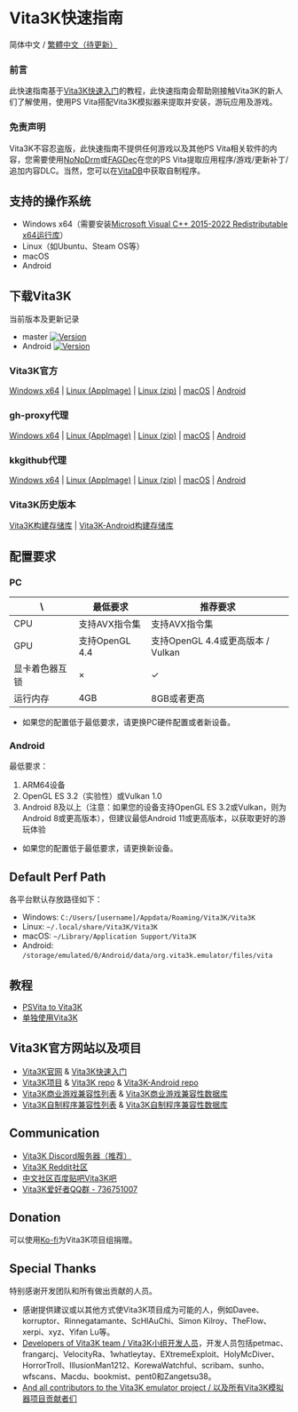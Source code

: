 # Vita3K快速指南
简体中文 / [繁體中文（待更新）](http://croden1999.github.io/Vita3K-Quick-Guide/README-CH)

### 前言
此快速指南基于[Vita3K快速入门](https://vita3k.org/quickstart)的教程，此快速指南会帮助刚接触Vita3K的新人们了解使用，使用PS Vita搭配Vita3K模拟器来提取并安装，游玩应用及游戏。

### 免责声明
Vita3K不容忍盗版，此快速指南不提供任何游戏以及其他PS Vita相关软件的内容，您需要使用[NoNpDrm](https://github.com/TheOfficialFloW/NoNpDrm)或[FAGDec](https://github.com/CelesteBlue-dev/PSVita-RE-tools/tree/master/FAGDec/build)在您的PS Vita提取应用程序/游戏/更新补丁/追加内容DLC。当然，您可以在[VitaDB](https://vitadb.rinnegatamante.it)中获取自制程序。

## 支持的操作系统
- Windows x64（需要安装[Microsoft Visual C++ 2015-2022 Redistributable x64运行库](https://aka.ms/vs/17/release/vc_redist.x64.exe)）
- Linux（如Ubuntu、Steam OS等）
- macOS
- Android

## 下载Vita3K
当前版本及更新记录
- master [![Version](https://img.shields.io/github/v/release/Vita3K/Vita3K-builds?include_prereleases)](https://github.com/Vita3K/Vita3K/commits/master)
- Android [![Version](https://img.shields.io/github/v/release/Vita3K/Vita3K-Android?include_prereleases)](https://github.com/Vita3K/Vita3K-Android/commits/android/)

### Vita3K官方
[Windows x64](https://github.com/Vita3K/Vita3K/releases/download/continuous/windows-latest.zip) | 
[Linux (AppImage)](https://github.com/Vita3K/Vita3K/releases/download/continuous/Vita3K-x86_64.AppImage) | 
[Linux (zip)](https://github.com/Vita3K/Vita3K/releases/download/continuous/ubuntu-latest.zip) | 
[macOS](https://github.com/Vita3K/Vita3K/releases/download/continuous/macos-latest.dmg) |
[Android](https://github.com/Vita3K/Vita3K-Android/releases/download/v12/vita3k-android-release-12.apk)

### gh-proxy代理
[Windows x64](https://gh-proxy.com/github.com/Vita3K/Vita3K/releases/download/continuous/windows-latest.zip)  | 
[Linux (AppImage)](https://gh-proxy.com/github.com/Vita3K/Vita3K/releases/download/continuous/Vita3K-x86_64.AppImage)  | 
[Linux (zip)](https://gh-proxy.com/github.com/Vita3K/Vita3K/releases/download/continuous/ubuntu-latest.zip) | 
[macOS](https://gh-proxy.com/github.com/Vita3K/Vita3K/releases/download/continuous/macos-latest.dmg) | 
[Android](https://gh-proxy.com/github.com/Vita3K/Vita3K-Android/releases/download/v12/vita3k-android-release-12.apk)

### kkgithub代理
[Windows x64](https://kkgithub.com/Vita3K/Vita3K/releases/download/continuous/windows-latest.zip)  | 
[Linux (AppImage)](https://kkgithub.com/Vita3K/Vita3K/releases/download/continuous/Vita3K-x86_64.AppImage)  | 
[Linux (zip)](https://kkgithub.com/Vita3K/Vita3K/releases/download/continuous/ubuntu-latest.zip) | 
[macOS](https://kkgithub.com/Vita3K/Vita3K/releases/download/continuous/macos-latest.dmg) | 
[Android](https://kkgithub.com/Vita3K/Vita3K-Android/releases/download/v12/vita3k-android-release-12.apk)

### Vita3K历史版本
[Vita3K构建存储库](https://github.com/Vita3K/Vita3K-builds/releases) | 
[Vita3K-Android构建存储库](https://github.com/Vita3K/Vita3K-Android/releases)

## 配置要求
### PC

\ | 最低要求 | 推荐要求 
--- | --- | --- 
CPU | 支持AVX指令集 | 支持AVX指令集 
GPU | 支持OpenGL 4.4 | 支持OpenGL 4.4或更高版本 / Vulkan
显卡着色器互锁 | × | ✓ 
运行内存 | 4GB | 8GB或者更高 

- 如果您的配置低于最低要求，请更换PC硬件配置或者新设备。

### Android
最低要求：
1. ARM64设备
2. OpenGL ES 3.2（实验性）或Vulkan 1.0
3. Android 8及以上（注意：如果您的设备支持OpenGL ES 3.2或Vulkan，则为Android 8或更高版本），但建议最低Android 11或更高版本，以获取更好的游玩体验

- 如果您的配置低于最低要求，请更换新设备。

## Default Perf Path
各平台默认存放路径如下：
- Windows: `C:/Users/[username]/Appdata/Roaming/Vita3K/Vita3K`
- Linux: `~/.local/share/Vita3K/Vita3K`
- macOS: `~/Library/Application Support/Vita3K`
- Android: `/storage/emulated/0/Android/data/org.vita3k.emulator/files/vita`

## 教程
- [PSVita to Vita3K](http://croden1999.github.io/Vita3K-Quick-Guide/psvita-to-vita3k)
- [单独使用Vita3K](http://croden1999.github.io/Vita3K-Quick-Guide/vita3k)

## Vita3K官方网站以及项目
- [Vita3K官网](https://vita3k.org) & [Vita3K快速入门](https://vita3k.org/quickstart)
- [Vita3K项目](https://github.com/Vita3K) & [Vita3K repo](https://github.com/Vita3K/Vita3K) & [Vita3K-Android repo](https://github.com/Vita3K/Vita3K-Android)
- [Vita3K商业游戏兼容性列表](https://vita3k.org/compatibility) & [Vita3K商业游戏兼容性数据库](https://github.com/Vita3K/compatibility/issues)
- [Vita3K自制程序兼容性列表](https://vita3k.org/compatibility-homebrew) & [Vita3K自制程序兼容性数据库](https://github.com/Vita3K/homebrew-compatibility/issues)

## Communication
- [Vita3K Discord服务器（推荐）](https://discord.gg/MaWhJVH)
- [Vita3K Reddit社区](https://www.reddit.com/r/vita3k)
- [中文社区百度贴吧Vita3K吧](https://tieba.baidu.com/f?kw=vita3k&fr=index)
- [Vita3K爱好者QQ群 - 736751007](https://jq.qq.com/?_wv=1027&k=cg1vogjK)

## Donation
可以使用[Ko-fi](https://ko-fi.com/vita3k)为Vita3K项目组捐赠。

## Special Thanks
特别感谢开发团队和所有做出贡献的人员。
- 感谢提供建议或以其他方式使Vita3K项目成为可能的人，例如Davee、korruptor、Rinnegatamante、ScHlAuChi、Simon Kilroy、TheFlow、xerpi、xyz、Yifan Lu等。
- [Developers of Vita3K team / Vita3K小组开发人员](https://github.com/Vita3K)，开发人员包括petmac、frangarcj、VelocityRa、1whatleytay、EXtremeExploit、HolyMcDiver、HorrorTroll、IllusionMan1212、KorewaWatchful、scribam、sunho、wfscans、Macdu、bookmist、pent0和Zangetsu38。
- [And all contributors to the Vita3K emulator project / 以及所有Vita3K模拟器项目贡献者们](https://github.com/Vita3K/Vita3K/graphs/contributors)
